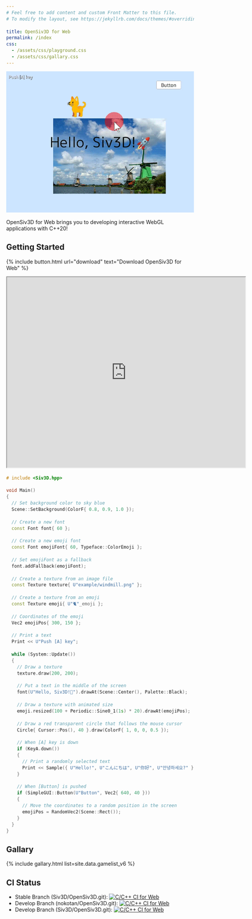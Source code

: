 ```yaml
---
# Feel free to add content and custom Front Matter to this file.
# To modify the layout, see https://jekyllrb.com/docs/themes/#overriding-theme-defaults

title: OpenSiv3D for Web
permalink: /index
css: 
  - /assets/css/playground.css
  - /assets/css/gallary.css
---
```


![play ground alternative](https://raw.githubusercontent.com/Siv3D/File/master/v6/screenshot/hello-siv3d.gif)

OpenSiv3D for Web brings you to developing interactive WebGL applications with C++20!

## Getting Started

{% include button.html url="download" text="Download OpenSiv3D for Web" %}

<iframe width=640px height=510px allow="fullscreen" src="https://siv3d-v6-apps.kamenokosoft.com/Main/Main.html"></iframe>

```cpp
# include <Siv3D.hpp>

void Main()
{
  // Set background color to sky blue
  Scene::SetBackground(ColorF{ 0.8, 0.9, 1.0 });

  // Create a new font
  const Font font{ 60 };
  
  // Create a new emoji font
  const Font emojiFont{ 60, Typeface::ColorEmoji };
  
  // Set emojiFont as a fallback
  font.addFallback(emojiFont);

  // Create a texture from an image file
  const Texture texture{ U"example/windmill.png" };

  // Create a texture from an emoji
  const Texture emoji{ U"🐈"_emoji };

  // Coordinates of the emoji
  Vec2 emojiPos{ 300, 150 };

  // Print a text
  Print << U"Push [A] key";

  while (System::Update())
  {
    // Draw a texture
    texture.draw(200, 200);

    // Put a text in the middle of the screen
    font(U"Hello, Siv3D!🚀").drawAt(Scene::Center(), Palette::Black);

    // Draw a texture with animated size
    emoji.resized(100 + Periodic::Sine0_1(1s) * 20).drawAt(emojiPos);

    // Draw a red transparent circle that follows the mouse cursor
    Circle{ Cursor::Pos(), 40 }.draw(ColorF{ 1, 0, 0, 0.5 });

    // When [A] key is down
    if (KeyA.down())
    {
      // Print a randomly selected text
      Print << Sample({ U"Hello!", U"こんにちは", U"你好", U"안녕하세요?" });
    }

    // When [Button] is pushed
    if (SimpleGUI::Button(U"Button", Vec2{ 640, 40 }))
    {
      // Move the coordinates to a random position in the screen
      emojiPos = RandomVec2(Scene::Rect());
    }
  }
}
```

## Gallary

{% include gallary.html list=site.data.gamelist_v6 %}

## CI Status

- Stable Branch (Siv3D/OpenSiv3D.git): [![C/C++ CI for Web](https://github.com/Siv3D/OpenSiv3D/actions/workflows/ccpp_web.yml/badge.svg?branch=v6_master)](https://github.com/Siv3D/OpenSiv3D/actions/workflows/ccpp_web.yml)
- Develop Branch (nokotan/OpenSiv3D.git): [![C/C++ CI for Web](https://github.com/nokotan/OpenSiv3D/actions/workflows/ccpp_web.yml/badge.svg?branch=v6_web_develop)](https://github.com/nokotan/OpenSiv3D/actions/workflows/ccpp_web.yml)
- Develop Branch (Siv3D/OpenSiv3D.git): [![C/C++ CI for Web](https://github.com/Siv3D/OpenSiv3D/actions/workflows/ccpp_web.yml/badge.svg?branch=v6_winmac_develop)](https://github.com/Siv3D/OpenSiv3D/actions/workflows/ccpp_web.yml)
